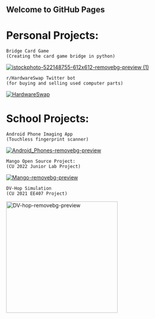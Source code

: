 ## Welcome to GitHub Pages

# Personal Projects:

```
Bridge Card Game
(Creating the card game bridge in python)
```
[![istockphoto-522148755-612x612-removebg-preview (1)](https://user-images.githubusercontent.com/59896064/185465482-f4bee8f5-feef-49fb-adce-12acdbe6cb84.png)](https://github.com/antihex/Bridge.py/upload)


```
r/HardwareSwap Twitter bot   
(for buying and selling used computer parts)                           
```
[![HardwareSwap](https://user-images.githubusercontent.com/59896064/185461709-180ec938-4ee6-4ec6-9d6e-facbd40c53bf.png)](https://github.com/antihex/HWS-TwitterBot)


# School Projects:
```
Android Phone Imaging App
(Touchless fingerprint scanner)
```
[![Android_Phones-removebg-preview](https://user-images.githubusercontent.com/59896064/185461715-273f0105-d5bf-4c3a-9e1c-ce09c2eb96e0.png)](https://github.com/antihex/Raw_Camera_App_with_Mask)

```
Mango Open Source Project:
(CU 2022 Junior Lab Project)
```

[![Mango-removebg-preview](https://user-images.githubusercontent.com/59896064/185461688-2d034875-d3cb-4f61-b092-30be9a9970f1.png)](https://github.com/antihex/Mango-OpenSource-Sensor-WebApp)

```
DV-Hop Simulation
(CU 2021 EE407 Project)
```

[<img width="300" alt="DV-hop-removebg-preview" src="https://user-images.githubusercontent.com/59896064/185461698-66667fd2-f30f-49b2-bf59-7b89ea26eef1.png">](https://github.com/antihex/Wireless-Sensor-Networks-EE407)
